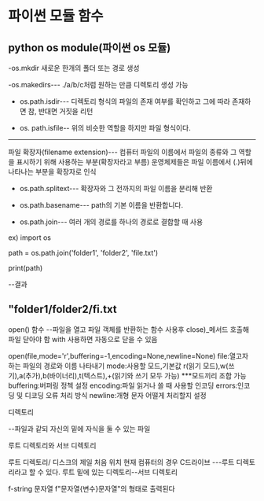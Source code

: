# 파이썬 모듈 함수



## python os module(파이썬 os 모듈)
-os.mkdir 새로운 한개의 폴더 또는 경로 생성

-os.makedirs--- ./a/b/c처럼 원하는 만큼 디렉토리 생성 가능

- os.path.isdir--- 디렉토리 형식의 파일의 존재 여부를 확인하고 그에 따라 존재하면 참, 반대면 거짓을 리턴

- os. path.isfile-- 위의 비슷한 역할을 하지만 파일 형식이다.
-----
파일 확장자(filename extension)--- 컴퓨터 파일의 이름에서 파일의 종류와 그 역할을 표시하기 위해 사용하는 부분(확장자라고 부름)  운영체제들은 파일 이름에서 (.)뒤에 나타나는 부분을 확장자로 인식

- os.path.splitext---  확장자와 그 전까지의 파일 이름을 분리해 반환

- os.path.basename--- path의 기본 이름을 반환합니다.

- os.path.join--- 여러 개의 경로를 하나의 경로로 결합할 때 사용

ex)
 import os

path = os.path.join('folder1', 'folder2', 'file.txt')

print(path)

--결과

"folder1/folder2/fi.txt
-------------------------------------------------------------
open() 함수
--파일을 열고 파일 객체를 반환하는 함수
사용후 close)_메서드 호출해 파일 닫아야 함
with 사용하면 자동으로 닫을 수 있음

open(file,mode='r',buffering=-1,encoding=None,newline=None)
file:열고자 하는 파일의 경로와 이름 나타내기
mode:사용할 모드,기본값 r(읽기 모드),w(쓰기),a(추가),b(바이너리),t(텍스트),+(읽기와 쓰기 모두 가능) ***모드끼리 조합 가능
buffering:버퍼링 정첵 설정
encoding:파일 읽거나 쓸 때 사용할 인코딩
errors:인코딩 및 디코딩 오류 처리 방식
newline:개형 문자 어떨게 처리할지 설정




디렉토리

--파일과 같되 자신의 밑에 자식을 둘 수 있는 파일

루트 디렉토리와 서브 디렉토리

루트 디렉토리/ 디스크의 제일 처음 위치
현재 컴퓨터의 경우 C드라이브 ---루트 디렉토리라고 할 수 있다.
루트 밑에 있는 디렉토리--서브 디렉토리



f-string 문자열
f"문자열{변수}문자열"의 형태로 출력된다
<!--stackedit_data:
eyJoaXN0b3J5IjpbMjA1MTUzNzc2XX0=
-->